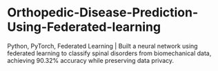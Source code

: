 # Orthopedic-Disease-Prediction-Using-Federated-learning
Python, PyTorch, Federated Learning | Built a neural network using federated learning to classify spinal disorders from biomechanical data, achieving 90.32% accuracy while preserving data privacy.
